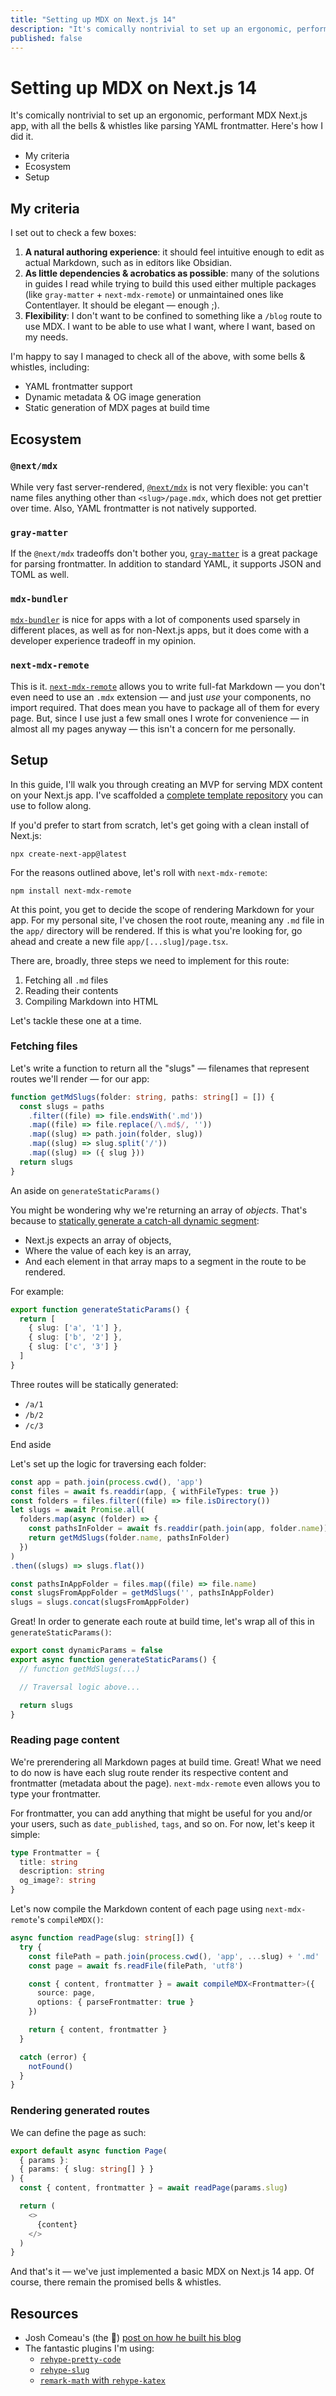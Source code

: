 ```yaml
---
title: "Setting up MDX on Next.js 14"
description: "It's comically nontrivial to set up an ergonomic, performant MDX Next.js app, with all the bells & whistles like parsing YAML frontmatter. Here's how I did it."
published: false
---
```


# Setting up MDX on Next.js 14

It's comically nontrivial to set up an ergonomic, performant MDX Next.js app, with all the bells & whistles like parsing YAML frontmatter. Here's how I did it.

<nav className="table-of-contents">
  <ul>
    <li>
      <Link href="#my-criteria">My criteria</Link>
    </li>
    <li>
      <Link href="#ecosystem">Ecosystem</Link>
    </li>
    <li>
      <Link href="#setup">Setup</Link>
    </li>
  </ul>
</nav>

## My criteria

I set out to check a few boxes:

1. **A natural authoring experience**: it should feel intuitive enough to edit as actual Markdown, such as in editors like Obsidian.
2. **As little dependencies & acrobatics as possible**: many of the solutions in guides I read while trying to build this used either multiple packages (like `gray-matter` + `next-mdx-remote`) or unmaintained ones like Contentlayer. It should be elegant — enough ;).
3. **Flexibility**: I don't want to be confined to something like a `/blog` route to use MDX. I want to be able to use what I want, where I want, based on my needs.

I'm happy to say I managed to check all of the above, with some bells & whistles, including:

- YAML frontmatter support
- Dynamic metadata & OG image generation
- Static generation of MDX pages at build time

## Ecosystem

### `@next/mdx`

While very fast server-rendered, [`@next/mdx`](https://www.npmjs.com/package/@next/mdx) is not very flexible: you can't name files anything other than `<slug>/page.mdx`, which does not get prettier over time. Also, YAML frontmatter is not natively supported.

### `gray-matter`

If the `@next/mdx` tradeoffs don't bother you, [`gray-matter`](https://github.com/jonschlinkert/gray-matter) is a great package for parsing frontmatter. In addition to standard YAML, it supports JSON and TOML as well.

### `mdx-bundler`

[`mdx-bundler`](https://github.com/kentcdodds/mdx-bundler) is nice for apps with a lot of components used sparsely in different places, as well as for non-Next.js apps, but it does come with a developer experience tradeoff in my opinion.

### `next-mdx-remote`

This is it. [`next-mdx-remote`](https://github.com/hashicorp/next-mdx-remote) allows you to write full-fat Markdown — you don't even need to use an `.mdx` extension — and just *use* your components, no import required. That does mean you have to package all of them for every page. But, since I use just a few small ones I wrote for convenience — in almost all my pages anyway — this isn't a concern for me personally.

## Setup

In this guide, I'll walk you through creating an MVP for serving MDX content on your Next.js app. I've scaffolded a [complete template repository](https://github.com/edwardshturman/mdx-nextjs-14) you can use to follow along.

If you'd prefer to start from scratch, let's get going with a clean install of Next.js:

```shell
npx create-next-app@latest
```

For the reasons outlined above, let's roll with `next-mdx-remote`:

```shell
npm install next-mdx-remote
```

At this point, you get to decide the scope of rendering Markdown for your app. For my personal site, I've chosen the root route, meaning any `.md` file in the `app/` directory will be rendered. If this is what you're looking for, go ahead and create a new file `app/[...slug]/page.tsx`.

There are, broadly, three steps we need to implement for this route:

1. Fetching all `.md` files
2. Reading their contents
3. Compiling Markdown into HTML

Let's tackle these one at a time.

### Fetching files

Let's write a function to return all the "slugs" — filenames that represent routes we'll render — for our app:

```typescript
function getMdSlugs(folder: string, paths: string[] = []) {
  const slugs = paths
    .filter((file) => file.endsWith('.md'))
    .map((file) => file.replace(/\.md$/, ''))
    .map((slug) => path.join(folder, slug))
    .map((slug) => slug.split('/'))
    .map((slug) => ({ slug }))
  return slugs
}
```

<Spacer size={32} />

<Comment type="block">An aside on <code>generateStaticParams()</code></Comment>

You might be wondering why we're returning an array of *objects*. That's because to [statically generate a catch-all dynamic segment](https://nextjs.org/docs/app/api-reference/functions/generate-static-params#catch-all-dynamic-segment):

- Next.js expects an array of objects,
- Where the value of each key is an array,
- And each element in that array maps to a segment in the route to be rendered.

For example:

```typescript
export function generateStaticParams() {
  return [
    { slug: ['a', '1'] },
    { slug: ['b', '2'] },
    { slug: ['c', '3'] }
  ]
}
```

Three routes will be statically generated:

- `/a/1`
- `/b/2`
- `/c/3`

<Comment type="block">End aside</Comment>

<Spacer size={32} />

Let's set up the logic for traversing each folder:

```typescript
const app = path.join(process.cwd(), 'app')
const files = await fs.readdir(app, { withFileTypes: true })
const folders = files.filter((file) => file.isDirectory())
let slugs = await Promise.all(
  folders.map(async (folder) => {
    const pathsInFolder = await fs.readdir(path.join(app, folder.name))
    return getMdSlugs(folder.name, pathsInFolder)
  })
)
.then((slugs) => slugs.flat())

const pathsInAppFolder = files.map((file) => file.name)
const slugsFromAppFolder = getMdSlugs('', pathsInAppFolder)
slugs = slugs.concat(slugsFromAppFolder)
```

Great! In order to generate each route at build time, let's wrap all of this in `generateStaticParams()`:

```typescript
export const dynamicParams = false
export async function generateStaticParams() {
  // function getMdSlugs(...)

  // Traversal logic above...

  return slugs
}
```

### Reading page content

We're prerendering all Markdown pages at build time. Great! What we need to do now is have each slug route render its respective content and frontmatter (metadata about the page). `next-mdx-remote` even allows you to type your frontmatter.

For frontmatter, you can add anything that might be useful for you and/or your users, such as `date_published`, `tags`, and so on. For now, let's keep it simple:

```typescript
type Frontmatter = {
  title: string
  description: string
  og_image?: string
}
```

Let's now compile the Markdown content of each page using `next-mdx-remote`'s `compileMDX()`:

```typescript
async function readPage(slug: string[]) {
  try {
    const filePath = path.join(process.cwd(), 'app', ...slug) + '.md'
    const page = await fs.readFile(filePath, 'utf8')

    const { content, frontmatter } = await compileMDX<Frontmatter>({
      source: page,
      options: { parseFrontmatter: true }
    })

    return { content, frontmatter }
  }

  catch (error) {
    notFound()
  }
}
```

### Rendering generated routes

We can define the page as such:

```typescript
export default async function Page(
  { params }:
  { params: { slug: string[] } }
) {
  const { content, frontmatter } = await readPage(params.slug)

  return (
    <>
      {content}
    </>
  )
}
```

And that's it — we've just implemented a basic MDX on Next.js 14 app. Of course, there remain the promised bells & whistles.

## Resources

- Josh Comeau's (the 🐐) [post on how he built his blog](https://www.joshwcomeau.com/blog/how-i-built-my-blog/)
- The fantastic plugins I'm using:
  - [`rehype-pretty-code`](https://rehype-pretty-code.netlify.app/)
  - [`rehype-slug`](https://github.com/rehypejs/rehype-slug)
  - [`remark-math` with `rehype-katex`](https://github.com/remarkjs/remark-math)
